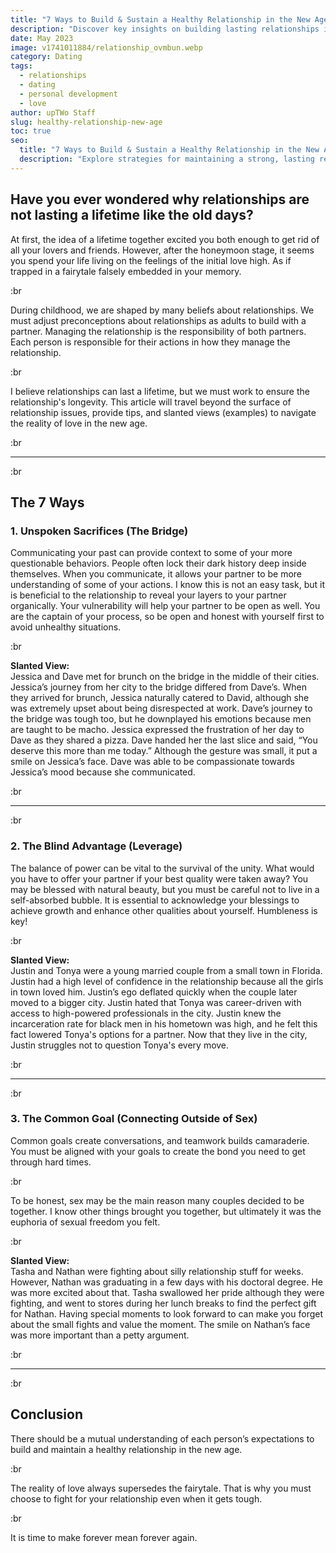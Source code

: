```yaml
---
title: "7 Ways to Build & Sustain a Healthy Relationship in the New Age"
description: "Discover key insights on building lasting relationships in today's world. Learn how to balance communication, faith, commitment, and personal growth in your partnership."
date: May 2023
image: v1741011884/relationship_ovmbun.webp
category: Dating
tags:
  - relationships
  - dating
  - personal development
  - love
author: upTWo Staff
slug: healthy-relationship-new-age
toc: true
seo:
  title: "7 Ways to Build & Sustain a Healthy Relationship in the New Age"
  description: "Explore strategies for maintaining a strong, lasting relationship in today's world. From communication to commitment, learn how to nurture love and trust."
---
```


## Have you ever wondered why relationships are not lasting a lifetime like the old days?  

At first, the idea of a lifetime together excited you both enough to get rid of all your lovers and friends. However, after the honeymoon stage, it seems you spend your life living on the feelings of the initial love high. As if trapped in a fairytale falsely embedded in your memory.  

:br

During childhood, we are shaped by many beliefs about relationships. We must adjust preconceptions about relationships as adults to build with a partner. Managing the relationship is the responsibility of both partners. Each person is responsible for their actions in how they manage the relationship.  

:br

I believe relationships can last a lifetime, but we must work to ensure the relationship's longevity. This article will travel beyond the surface of relationship issues, provide tips, and slanted views (examples) to navigate the reality of love in the new age.  

:br

---

:br

## The 7 Ways  

### 1. Unspoken Sacrifices (The Bridge)  

Communicating your past can provide context to some of your more questionable behaviors. People often lock their dark history deep inside themselves. When you communicate, it allows your partner to be more understanding of some of your actions. I know this is not an easy task, but it is beneficial to the relationship to reveal your layers to your partner organically. Your vulnerability will help your partner to be open as well. You are the captain of your process, so be open and honest with yourself first to avoid unhealthy situations.  

:br

**Slanted View:**  
Jessica and Dave met for brunch on the bridge in the middle of their cities. Jessica’s journey from her city to the bridge differed from Dave’s. When they arrived for brunch, Jessica naturally catered to David, although she was extremely upset about being disrespected at work. Dave’s journey to the bridge was tough too, but he downplayed his emotions because men are taught to be macho. Jessica expressed the frustration of her day to Dave as they shared a pizza. Dave handed her the last slice and said, “You deserve this more than me today.” Although the gesture was small, it put a smile on Jessica’s face. Dave was able to be compassionate towards Jessica’s mood because she communicated.  

:br

---

:br

### 2. The Blind Advantage (Leverage)  

The balance of power can be vital to the survival of the unity. What would you have to offer your partner if your best quality were taken away? You may be blessed with natural beauty, but you must be careful not to live in a self-absorbed bubble. It is essential to acknowledge your blessings to achieve growth and enhance other qualities about yourself. Humbleness is key!  

:br

**Slanted View:**  
Justin and Tonya were a young married couple from a small town in Florida. Justin had a high level of confidence in the relationship because all the girls in town loved him. Justin’s ego deflated quickly when the couple later moved to a bigger city. Justin hated that Tonya was career-driven with access to high-powered professionals in the city. Justin knew the incarceration rate for black men in his hometown was high, and he felt this fact lowered Tonya's options for a partner. Now that they live in the city, Justin struggles not to question Tonya's every move.  

:br

---

:br

### 3. The Common Goal (Connecting Outside of Sex)  

Common goals create conversations, and teamwork builds camaraderie. You must be aligned with your goals to create the bond you need to get through hard times.  

:br

To be honest, sex may be the main reason many couples decided to be together. I know other things brought you together, but ultimately it was the euphoria of sexual freedom you felt.  

:br

**Slanted View:**  
Tasha and Nathan were fighting about silly relationship stuff for weeks. However, Nathan was graduating in a few days with his doctoral degree. He was more excited about that. Tasha swallowed her pride although they were fighting, and went to stores during her lunch breaks to find the perfect gift for Nathan. Having special moments to look forward to can make you forget about the small fights and value the moment. The smile on Nathan’s face was more important than a petty argument.  

:br

---

:br

## Conclusion  

There should be a mutual understanding of each person’s expectations to build and maintain a healthy relationship in the new age.  

:br

The reality of love always supersedes the fairytale. That is why you must choose to fight for your relationship even when it gets tough.  

:br

It is time to make forever mean forever again.  
